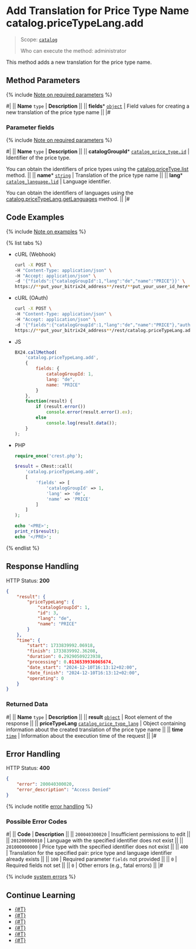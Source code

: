 # Add Translation for Price Type Name catalog.priceTypeLang.add

> Scope: [`catalog`](../../../scopes/permissions.md)
>
> Who can execute the method: administrator

This method adds a new translation for the price type name.

## Method Parameters

{% include [Note on required parameters](../../../../_includes/required.md) %}

#|
|| **Name**
`type` | **Description** ||
|| **fields***
[`object`](../../../data-types.md) | Field values for creating a new translation of the price type name ||
|#

### Parameter fields

{% include [Note on required parameters](../../../../_includes/required.md) %}

#|
|| **Name**
`type` | **Description** ||
|| **catalogGroupId***
[`catalog_price_type.id`](../../data-types.md#catalog_price_type) | Identifier of the price type.

You can obtain the identifiers of price types using the [catalog.priceType.list](../catalog-price-type-list.md) method.
||
|| **name***
[`string`](../../../data-types.md) | Translation of the price type name ||
|| **lang***
[`catalog_language.lid`](../../data-types.md#catalog_language) | Language identifier.

You can obtain the identifiers of languages using the [catalog.priceTypeLang.getLanguages](./catalog-price-type-lang-get-languages.md) method.
||
|#

## Code Examples

{% include [Note on examples](../../../../_includes/examples.md) %}

{% list tabs %}

- cURL (Webhook)

    ```bash
    curl -X POST \
    -H "Content-Type: application/json" \
    -H "Accept: application/json" \
    -d '{"fields":{"catalogGroupId":1,"lang":"de","name":"PRICE"}}' \
    https://**put_your_bitrix24_address**/rest/**put_your_user_id_here**/**put_your_webhook_here**/catalog.priceTypeLang.add
    ```

- cURL (OAuth)

    ```bash
    curl -X POST \
    -H "Content-Type: application/json" \
    -H "Accept: application/json" \
    -d '{"fields":{"catalogGroupId":1,"lang":"de","name":"PRICE"},"auth":"**put_access_token_here**"}' \
    https://**put_your_bitrix24_address**/rest/catalog.priceTypeLang.add
    ```

- JS

    ```js
    BX24.callMethod(
        'catalog.priceTypeLang.add', 
        {
            fields: {
                catalogGroupId: 1,
                lang: "de",
                name: "PRICE"
            }
        },
        function(result) {
            if (result.error())
                console.error(result.error().ex);
            else
                console.log(result.data());
        }
    );
    ```

- PHP

    ```php
    require_once('crest.php');

    $result = CRest::call(
        'catalog.priceTypeLang.add',
        [
            'fields' => [
                'catalogGroupId' => 1,
                'lang' => 'de',
                'name' => 'PRICE'
            ]
        ]
    );

    echo '<PRE>';
    print_r($result);
    echo '</PRE>';
    ```

{% endlist %}

## Response Handling

HTTP Status: **200**

```json
{
    "result": {
        "priceTypeLang": {
            "catalogGroupId": 1,
            "id": 3,
            "lang": "de",
            "name": "PRICE"
        }
    },
    "time": {
        "start": 1733839992.06918,
        "finish": 1733839992.36208,
        "duration": 0.29290509223938,
        "processing": 0.0136539936065674,
        "date_start": "2024-12-10T16:13:12+02:00",
        "date_finish": "2024-12-10T16:13:12+02:00",
        "operating": 0
    }
}
```

### Returned Data

#|
|| **Name**
`type` | **Description** ||
|| **result**
[`object`](../../../data-types.md) | Root element of the response ||
|| **priceTypeLang**
[`catalog_price_type_lang`](../../data-types.md#catalog_price_type_lang) | Object containing information about the created translation of the price type name ||
|| **time**
[`time`](../../../data-types.md) | Information about the execution time of the request ||
|#

## Error Handling

HTTP Status: **400**

```json
{
    "error": 200040300020,
    "error_description": "Access Denied"
}
```

{% include notitle [error handling](../../../../_includes/error-info.md) %}

### Possible Error Codes

#|
|| **Code** | **Description** ||
|| `200040300020` | Insufficient permissions to edit
|| 
|| `201200000010` | Language with the specified identifier does not exist
|| 
|| `201000000000` | Price type with the specified identifier does not exist
|| 
|| `400` | Translation for the specified pair: price type and language identifier already exists
|| 
|| `100` | Required parameter `fields` not provided
|| 
|| `0` | Required fields not set
|| 
|| `0` | Other errors (e.g., fatal errors)
|| 
|#

{% include [system errors](../../../../_includes/system-errors.md) %}

## Continue Learning

- [{#T}](./catalog-price-type-lang-update.md)
- [{#T}](./catalog-price-type-lang-get.md)
- [{#T}](./catalog-price-type-lang-list.md)
- [{#T}](./catalog-price-type-lang-delete.md)
- [{#T}](./catalog-price-type-lang-get-languages.md)
- [{#T}](./catalog-price-type-lang-get-fields.md)
